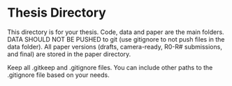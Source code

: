 # Thesis Directory

This directory is for your thesis. Code, data and paper are the main folders. DATA SHOULD NOT BE PUSHED to git (use gitignore to not push files in the data folder). All paper versions (drafts, camera-ready, R0-R# submissions, and final) are stored in the paper directory. 

Keep all .gitkeep and .gitignore files. You can include other paths to the .gitignore file based on your needs.

